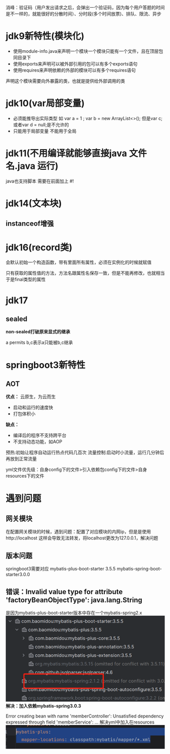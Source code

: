 消峰：验证码（用户发出请求之后，会弹出一个验证码，因为每个用户答题的时间是不一样的，就能很好的分散时间）、分时段(多个时间放票)、排队、限流、异步


# jdk9新特性(模块化)

- 使用module-info.java来声明一个模块一个模块只能有一个文件，且在顶层包同目录下
- 使用exports来声明可以被外部引用的包可以有多个exports语句
- 使用requires来声明依赖的外部的模块可以有多个requires语句

声明这个模块需要向外暴露的类，也就是提供给外部调用的类


# jdk10(var局部变量)

- 必须能推导出实际类型  如 var a = 1 ; var b = new ArrayList<>();  但是var c;或者var d = null;是不允许的
- 只能用于局部变量  不能用于全局



# jdk11(不用编译就能够直接java 文件名.java 运行)

java也支持脚本 需要在前面加上 #!



# jdk14(文本块)

## instanceof增强




# jdk16(record类)

会默认初始一个构造函数，带有里面所有属性，必须在实例化的时候就赋值

只有获取的属性值的方法，方法名跟属性名保存一致，但是不能再修改，也就相当于是final类型的属性



# jdk17

## sealed

**non-sealed打破原来显式的继承**

a permits b,c表示a只能被b,c继承

# springboot3新特性

## AOT

**优点：** 云原生，为云而生

- 启动和运行的速度快
- 打包体积小

**缺点：**

- 编译后的程序不支持跨平台
- 不支持动态功能，如AOP



预热:初始让程序自动运行热点代码几百次
流量控制:启动时小流量，运行几分钟后再放到正常流量



yml文件优先级：自身config下的文件>引入依赖包config下的文件>自身resources下的文件

# 遇到问题
## 网关模块
在配置网关模块的时候，遇到问题：配置了对应模块的内网ip，但是是使用http://localhost 这样会导致无法转发，将localhost更改为127.0.0.1，解决问题

## 版本问题
springboot3需要对应 mybatis-plus-boot-starter <version>3.5.5</version>
mybatis-spring-boot-starter<version>3.0.0</version>

## 错误：Invalid value type for attribute 'factoryBeanObjectType': java.lang.String
是因为mybatis-plus-boot-starter版本中存在一个mybatis-spring2.x
![img.png](img.png)
**解决：加入依赖mybatis-spring<version>3.0.3</version>**

Error creating bean with name 'memberController': Unsatisfied dependency expressed through field 'memberService': ...
解决yml中加入在resources![img_1.png](img_1.png)
